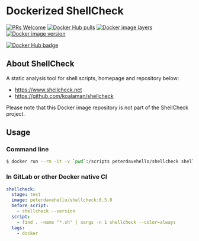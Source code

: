 # Dockerized ShellCheck

[![PRs Welcome](https://img.shields.io/badge/PRs-welcome-brightgreen.svg)](https://github.com/MyDockerfiles/ShellCheck)
[![Docker Hub pulls](https://img.shields.io/docker/pulls/peterdavehello/shellcheck.svg)](https://hub.docker.com/r/peterdavehello/shellcheck/)
[![Docker image layers](https://images.microbadger.com/badges/image/peterdavehello/shellcheck.svg)](https://microbadger.com/images/peterdavehello/shellcheck/)
[![Docker image version](https://images.microbadger.com/badges/version/peterdavehello/shellcheck.svg)](https://hub.docker.com/r/peterdavehello/shellcheck/tags/)

[![Docker Hub badge](http://dockeri.co/image/peterdavehello/shellcheck)](https://hub.docker.com/r/peterdavehello/shellcheck/)

## About ShellCheck

A static analysis tool for shell scripts, homepage and repository below:

- https://www.shellcheck.net
- https://github.com/koalaman/shellcheck

Please note that this Docker image repository is not part of the ShellCheck project.

## Usage

### Command line

```sh
$ docker run --rm -it -v `pwd`:/scripts peterdavehello/shellcheck shellcheck /scripts/script.sh
```

### In GitLab or other Docker native CI

```yaml
shellcheck:
  stage: test
  image: peterdavehello/shellcheck:0.5.0
  before_script:
    - shellcheck --version
  script:
    - find . -name "*.sh" | xargs -n 1 shellcheck --color=always
  tags:
    - docker
```
